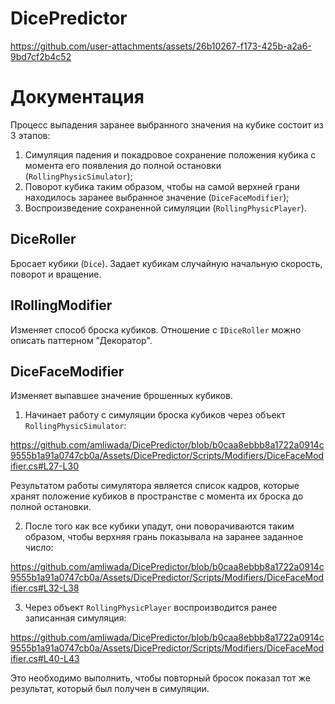 # DicePredictor

https://github.com/user-attachments/assets/26b10267-f173-425b-a2a6-9bd7cf2b4c52

# Документация

Процесс выпадения заранее выбранного значения на кубике состоит из 3 этапов:
1. Симуляция падения и покадровое сохранение положения кубика с момента его появления до полной остановки (`RollingPhysicSimulator`);
2. Поворот кубика таким образом, чтобы на самой верхней грани находилось заранее выбранное значение (`DiceFaceModifier`);
3. Воспроизведение сохраненной симуляции (`RollingPhysicPlayer`).

## DiceRoller
Бросает кубики (`Dice`). Задает кубикам случайную начальную скорость, поворот и вращение.

## IRollingModifier
Изменяет способ броска кубиков. Отношение с `IDiceRoller` можно описать паттерном "Декоратор".

## DiceFaceModifier
Изменяет выпавшее значение брошенных кубиков.

1. Начинает работу с симуляции броска кубиков через объект `RollingPhysicSimulator`:

https://github.com/amliwada/DicePredictor/blob/b0caa8ebbb8a1722a0914c9555b1a91a0747cb0a/Assets/DicePredictor/Scripts/Modifiers/DiceFaceModifier.cs#L27-L30

Результатом работы симулятора является список кадров, которые хранят положение кубиков в пространстве с момента их броска до полной остановки.

2. После того как все кубики упадут, они поворачиваются таким образом, чтобы верхняя грань показывала на заранее заданное число:

https://github.com/amliwada/DicePredictor/blob/b0caa8ebbb8a1722a0914c9555b1a91a0747cb0a/Assets/DicePredictor/Scripts/Modifiers/DiceFaceModifier.cs#L32-L38

3. Через объект `RollingPhysicPlayer` воспроизводится ранее записанная симуляция:

https://github.com/amliwada/DicePredictor/blob/b0caa8ebbb8a1722a0914c9555b1a91a0747cb0a/Assets/DicePredictor/Scripts/Modifiers/DiceFaceModifier.cs#L40-L43

Это необходимо выполнить, чтобы повторный бросок показал тот же результат, который был получен в симуляции.
